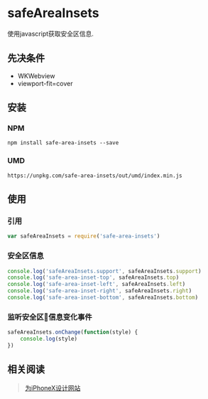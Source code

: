 # safeAreaInsets

使用javascript获取安全区信息.

## 先决条件

* WKWebview
* viewport-fit=cover

## 安装

### NPM

```shell
npm install safe-area-insets --save
```

### UMD

```http
https://unpkg.com/safe-area-insets/out/umd/index.min.js
```

## 使用

### 引用

```js
var safeAreaInsets = require('safe-area-insets')

```

### 安全区信息

```js
console.log('safeAreaInsets.support', safeAreaInsets.support)
console.log('safe-area-inset-top', safeAreaInsets.top)
console.log('safe-area-inset-left', safeAreaInsets.left)
console.log('safe-area-inset-right', safeAreaInsets.right)
console.log('safe-area-inset-bottom', safeAreaInsets.bottom)
```

### 监听安全区信息变化事件

```js
safeAreaInsets.onChange(function(style) {
    console.log(style)
})
```

## 相关阅读

>[为iPhoneX设计网站](https://webkit.org/blog/7929/designing-websites-for-iphone-x/)